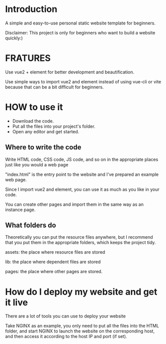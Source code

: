 # Introduction

A simple and easy-to-use personal static website template for beginners.

Disclaimer: This project is only for beginners who want to build a website quickly:)

# FRATURES

Use vue2 + element for better development and beautification.

Use simple ways to import vue2 and element instead of using vue-cli or vite because that can be a bit difficult for beginners.

# HOW to use it

- Download the code.
- Put all the files into your project's folder.
- Open any editor and get started.

## Where to write the code

Write HTML code, CSS code, JS code, and so on in the appropriate places just like you would a web page

"index.html" is the entry point to the website and I've prepared an example web page.

Since I import vue2 and element, you can use it as much as you like in your code.

You can create other pages and import them in the same way as an instance page.

## What folders do

Theoretically you can put the resource files anywhere, but I recommend that you put them in the appropriate folders, which keeps the project tidy.

assets: the place where resource files are stored

lib: the place where dependent files are stored

pages: the place where other pages are stored.

# How do I deploy my website and get it live

There are a lot of tools you can use to deploy your website

Take NGINX as an example, you only need to put all the files into the HTML folder, and start NGINX to launch the website on the corresponding host, and then access it according to the host IP and port (if set).